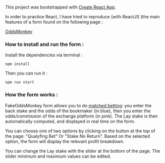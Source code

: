 This project was bootstrapped with [Create React App](https://github.com/facebookincubator/create-react-app).

In order to practice React, I have tried to reproduce (with ReactJS )the main features 
of a form found on the following page  : 

[OddsMonkey](https://www.oddsmonkey.com/Tools/Calculator.aspx)



### How to install and run the form : 

Install the dependencies via terminal : 

```
npm install 
```

Then you can run it : 

```
npm run start 
```


### How the form works : 

FakeOddsMonkey form allows you to do [matched betting](https://en.wikipedia.org/wiki/Matched_betting): you enter 
the back stake and the odds of the bookmaker (in blue), then 
you enter the odds/commission of the 
exchange platform (in pink). The Lay stake is then automatically
 computed, and displayed in real time on the form. 

You can choose one of two options by clicking on the button at the top of the page:
"Qualyfing Bet" Or "Stake No Return". Based on the selected option, the form 
will display the relevant profit breakdown. 

You can change the Lay stake with the slider at the bottom of the page. The slider
minimum and maximum values can be edited.



